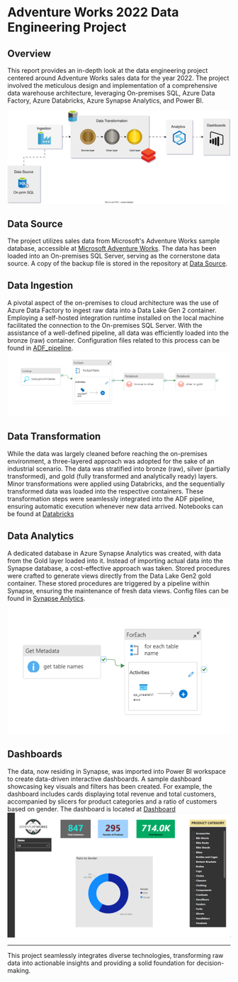 # Adventure Works 2022 Data Engineering Project

## Overview

This report provides an in-depth look at the data engineering project centered around Adventure Works sales data for the year 2022. The project involved the meticulous design and implementation of a comprehensive data warehouse architecture, leveraging On-premises SQL, Azure Data Factory, Azure Databricks, Azure Synapse Analytics, and Power BI.

![Data Architecture](/Data%20Architecture.svg)

## Data Source

The project utilizes sales data from Microsoft's Adventure Works sample database, accessible at [Microsoft Adventure Works](https://learn.microsoft.com/en-us/sql/samples/adventureworks-install-configure?view=sql-server-ver16&tabs=ssms). The data has been loaded into an On-premises SQL Server, serving as the cornerstone data source. A copy of the backup file is stored in the repository at [Data Source](./Data%20Source).

## Data Ingestion

A pivotal aspect of the on-premises to cloud architecture was the use of Azure Data Factory to ingest raw data into a Data Lake Gen 2 container. Employing a self-hosted integration runtime installed on the local machine facilitated the connection to the On-premises SQL Server. With the assistance of a well-defined pipeline, all data was efficiently loaded into the bronze (raw) container. Configuration files related to this process can be found in [ADF_pipeline](./ADF_pipeline).
![ADF_pipeline](./ADF_pipeline/ADF_pipeline.png)

## Data Transformation

While the data was largely cleaned before reaching the on-premises environment, a three-layered approach was adopted for the sake of an industrial scenario. The data was stratified into bronze (raw), silver (partially transformed), and gold (fully transformed and analytically ready) layers. Minor transformations were applied using Databricks, and the sequentially transformed data was loaded into the respective containers. These transformation steps were seamlessly integrated into the ADF pipeline, ensuring automatic execution whenever new data arrived. Notebooks can be found at [Databricks](./databricks)

## Data Analytics

A dedicated database in Azure Synapse Analytics was created, with data from the Gold layer loaded into it. Instead of importing actual data into the Synapse database, a cost-effective approach was taken. Stored procedures were crafted to generate views directly from the Data Lake Gen2 gold container. These stored procedures are triggered by a pipeline within Synapse, ensuring the maintenance of fresh data views. Config files can be found in [Synapse Anlytics](./Synapse_Analytics).

![Synapse Anlytics](./Synapse_Analytics/SA_pipeline.png)

## Dashboards

The data, now residing in Synapse, was imported into Power BI workspace to create data-driven interactive dashboards. A sample dashboard showcasing key visuals and filters has been created. For example, the dashboard includes cards displaying total revenue and total customers, accompanied by slicers for product categories and a ratio of customers based on gender. The dashboard is located at [Dashboard](./PowerBI)
![Dashboard](./PowerBI/Dashboards.png)

---

This project seamlessly integrates diverse technologies, transforming raw data into actionable insights and providing a solid foundation for decision-making.

